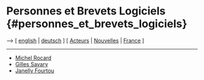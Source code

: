 # Personnes et Brevets Logiciels {#personnes_et_brevets_logiciels}

\--\> \[ [ english](SwpatremnaEn "wikilink") \| [
deutsch](SwpatremnaDe "wikilink") \] \[ [
Acteurs](SwpatgasnuFr "wikilink") \| [
Nouvelles](SwpatcninoFr "wikilink") \| [ France](SwpatfrFr "wikilink")
\]

------------------------------------------------------------------------

-   [ Michel Rocard](MichelRocardFr "wikilink")
-   [ Gilles Savary](GillesSavaryFr "wikilink")
-   [ Janelly Fourtou](SwpatfourtouFr "wikilink")
